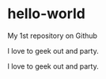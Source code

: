 hello-world
===========

My 1st repository on Github

I love to geek out and party.

I love to geek out and party.
